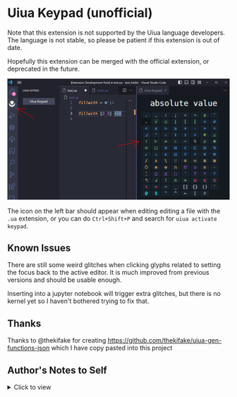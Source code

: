 # Uiua Keypad (unofficial)

Note that this extension is not supported by the Uiua language developers. The
language is not stable, so please be patient if this extension is out of date.

Hopefully this extension can be merged with the official extension, or deprecated in the future.


![keypad screenshot](https://github.com/thehappycheese/uiua-keypad/raw/main/resources/screenshot.png)

The icon on the left bar should appear when editing editing a file with the
`.ua` extension, or you can do `Ctrl+Shift+P` and search for `uiua activate keypad`.

## Known Issues

There are still some weird glitches when clicking glyphs related to setting the
focus back to the active editor. It is much improved from previous versions and
should be usable enough.

Inserting into a jupyter notebook will trigger extra glitches, but there is no
kernel yet so I haven't bothered trying to fix that.

## Thanks

Thanks to @thekifake for creating
https://github.com/thekifake/uiua-gen-functions-json which I have copy pasted
into this project

## Author's Notes to Self

<details>

<summary>Click to view</summary>

To generate `webview_keypad/glyphs.js` use this snippet in the web console on `https://www.uiua.org/pad`

```js
console.log("const glyphs = "+JSON.stringify(Array.from(document.querySelectorAll(".glyph-button")).map(item=>({
  glyph:item.innerText,
  title:item.getAttribute("data-title"),
  css_class:item.children[0]?Array.from(item.children[0].classList).at(-1):"misc-function-button",
  color:getComputedStyle(item.children[0]?item.children[0]:item).color
})),null,4))
```

</details>
